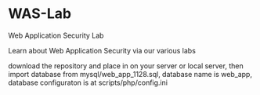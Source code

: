 # WAS-Lab
Web Application Security Lab

Learn about Web Application Security via our various labs

download the repository and place in on your server or local server, 
then import database from mysql/web_app_1128.sql, database name is web_app, 
database configuraton is at scripts/php/config.ini
